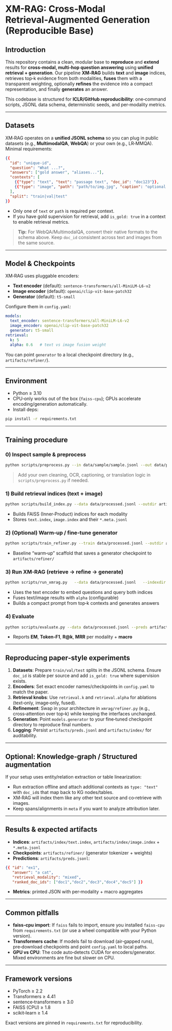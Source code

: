 
# XM-RAG: Cross‑Modal Retrieval‑Augmented Generation (Reproducible Base)

## Introduction
This repository contains a clean, modular base to **reproduce** and **extend** results for **cross‑modal, multi‑hop question answering** using **unified retrieval + generation**. Our pipeline **XM‑RAG** builds **text** and **image** indices, retrieves top‑k evidence from both modalities, **fuses** them with a transparent weighting, optionally **refines** the evidence into a compact representation, and finally **generates** an answer.

This codebase is structured for **ICLR/GitHub reproducibility**: one‑command scripts, JSONL data schema, deterministic seeds, and per‑modality metrics.




---

## Datasets
XM‑RAG operates on a **unified JSONL schema** so you can plug in public datasets (e.g., **MultimodalQA**, **WebQA**) or your own (e.g., LR‑MMQA). Minimal requirements:

```json
{{
  "id": "unique-id",
  "question": "What ...?",
  "answers": ["gold answer", "aliases..."],
  "contexts": [
    {{"type": "text", "text": "passage text", "doc_id": "doc123"}},
    {{"type": "image", "path": "path/to/img.jpg", "caption": "optional caption", "doc_id": "doc123"}}
  ],
  "split": "train|val|test"
}}
```

- Only one of `text` or `path` is required per context.
- If you have gold supervision for retrieval, add `is_gold: true` in a context to enable retrieval metrics.

> **Tip:** For WebQA/MultimodalQA, convert their native formats to the schema above. Keep `doc_id` consistent across text and images from the same source.

---

## Model & Checkpoints
XM‑RAG uses pluggable encoders:
- **Text encoder** (default): `sentence-transformers/all-MiniLM-L6-v2`
- **Image encoder** (default): `openai/clip-vit-base-patch32`
- **Generator** (default): `t5-small`

Configure them in `config.yaml`:
```yaml
models:
  text_encoder: sentence-transformers/all-MiniLM-L6-v2
  image_encoder: openai/clip-vit-base-patch32
  generator: t5-small
retrieval:
  k: 5
  alpha: 0.6   # text vs image fusion weight
```

You can point `generator` to a local checkpoint directory (e.g., `artifacts/refiner/`).

---

## Environment
- Python ≥ 3.10
- CPU‑only works out of the box (`faiss-cpu`); GPUs accelerate encoding/generation automatically.
- Install deps:
```bash
pip install -r requirements.txt
```

---

## Training procedure

### 0) Inspect sample & preprocess
```bash
python scripts/preprocess.py --in data/sample/sample.jsonl --out data/processed.jsonl
```
> Add your own cleaning, OCR, captioning, or translation logic in `scripts/preprocess.py` if needed.

### 1) Build retrieval indices (text + image)
```bash
python scripts/build_index.py --data data/processed.jsonl --outdir artifacts/index
```
- Builds FAISS (Inner‑Product) indices for each modality
- Stores `text.index`, `image.index` and their `*.meta.jsonl`

### 2) (Optional) Warm‑up / fine‑tune generator
```bash
python scripts/train_refiner.py --train data/processed.jsonl --outdir artifacts/refiner
```
- Baseline “warm‑up” scaffold that saves a generator checkpoint to `artifacts/refiner/`


### 3) Run XM‑RAG (retrieve → refine → generate)
```bash
python scripts/run_xmrag.py   --data data/processed.jsonl   --indexdir artifacts/index   --refiner artifacts/refiner   --out artifacts/preds.jsonl
```
- Uses the text encoder to embed questions and query both indices
- Fuses text/image results with `alpha` (configurable)
- Builds a compact prompt from top‑k contexts and generates answers

### 4) Evaluate
```bash
python scripts/evaluate.py --data data/processed.jsonl --preds artifacts/preds.jsonl --k 5
```
- Reports **EM**, **Token‑F1**, **R@k**, **MRR** per modality + **macro**

---

## Reproducing paper‑style experiments

1. **Datasets**: Prepare `train/val/test` splits in the JSONL schema. Ensure `doc_id` is stable per source and add `is_gold: true` where supervision exists.
2. **Encoders**: Set exact encoder names/checkpoints in `config.yaml` to match the paper.
3. **Retrieval knobs**: Use `retrieval.k` and `retrieval.alpha` for ablations (text‑only, image‑only, fused).
4. **Refinement**: Swap in your architecture in `xmrag/refiner.py` (e.g., cross‑attention over top‑k) while keeping the interfaces unchanged.
5. **Generation**: Point `models.generator` to your fine‑tuned checkpoint directory to reproduce final numbers.
6. **Logging**: Persist `artifacts/preds.jsonl` and `artifacts/index/` for auditability.

---

## Optional: Knowledge‑graph / Structured augmentation
If your setup uses entity/relation extraction or table linearization:
- Run extraction offline and attach additional contexts as `type: "text"` with `doc_id`s that map back to KG nodes/tables.
- XM‑RAG will index them like any other text source and co‑retrieve with images.
- Keep spans/alignments in `meta` if you want to analyze attribution later.

---

## Results & expected artifacts
- **Indices**: `artifacts/index/text.index`, `artifacts/index/image.index` + `*.meta.jsonl`
- **Checkpoints**: `artifacts/refiner/` (generator tokenizer + weights)
- **Predictions**: `artifacts/preds.jsonl`:
```json
{{ "id": "ex1",
   "answer": "a cat",
   "retrieval_modality": "mixed",
   "ranked_doc_ids": ["doc1","doc2","doc3","doc4","doc5"] }}
```
- **Metrics**: printed JSON with per‑modality + macro aggregates

---

## Common pitfalls
- **faiss‑cpu import**: If `faiss` fails to import, ensure you installed `faiss-cpu` from `requirements.txt` (or use a wheel compatible with your Python version).
- **Transformers cache**: If models fail to download (air‑gapped runs), pre‑download checkpoints and point `config.yaml` to local paths.
- **GPU vs CPU**: The code auto‑detects CUDA for encoders/generator. Mixed environments are fine but slower on CPU.

---

## Framework versions
- PyTorch ≥ 2.2
- Transformers ≥ 4.41
- sentence‑transformers ≥ 3.0
- FAISS (CPU) ≥ 1.8
- scikit‑learn ≥ 1.4

Exact versions are pinned in `requirements.txt` for reproducibility.


